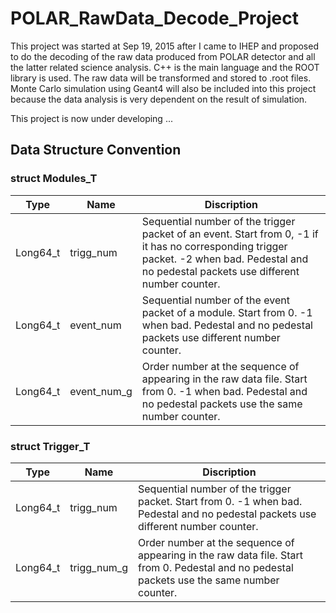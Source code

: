 # POLAR_RawData_Decode_Project

This project was started at Sep 19, 2015 after I came to IHEP and proposed to do the decoding of the raw data produced from POLAR detector and all the latter related science analysis. C++ is the main language and the ROOT library is used. The raw data will be transformed and stored to .root files. Monte Carlo simulation using Geant4 will also be included into this project because the data analysis is very dependent on the result of simulation.

This project is now under developing ...

## Data Structure Convention

### struct Modules_T

Type               | Name               | Discription
-------------------|--------------------|------------------------
Long64_t           | trigg_num          | Sequential number of the trigger packet of an event. Start from 0, -1 if it has no corresponding trigger packet. -2 when bad. Pedestal and no pedestal packets use different number counter.
Long64_t           | event_num          | Sequential number of the event packet of a module. Start from 0. -1 when bad. Pedestal and no pedestal packets use different number counter.
Long64_t           | event_num_g        | Order number at the sequence of appearing in the raw data file. Start from 0. -1 when bad. Pedestal and no pedestal packets use the same number counter.

### struct Trigger_T

Type               | Name               | Discription
-------------------|--------------------|------------------------
Long64_t           | trigg_num          | Sequential number of the trigger packet. Start from 0. -1 when bad. Pedestal and no pedestal packets use different number counter.
Long64_t           | trigg_num_g        | Order number at the sequence of appearing in the raw data file. Start from 0. Pedestal and no pedestal packets use the same number counter.


